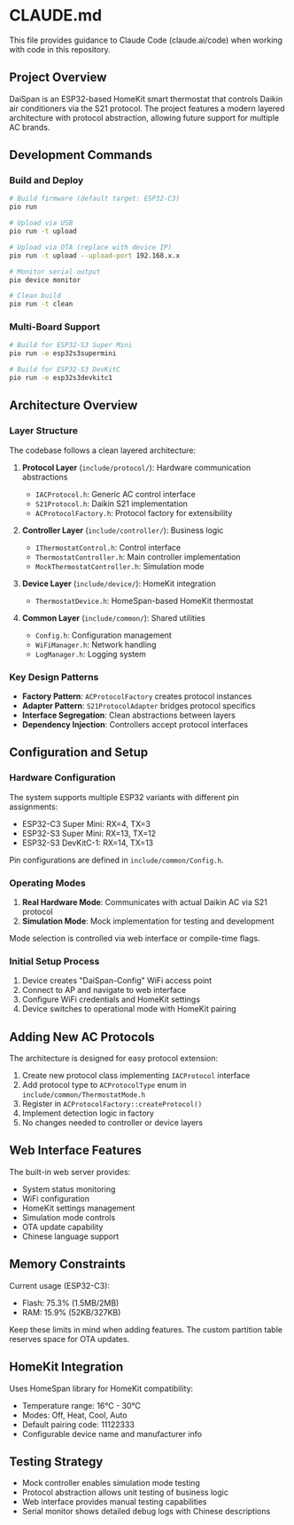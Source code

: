 # CLAUDE.md

This file provides guidance to Claude Code (claude.ai/code) when working with code in this repository.

## Project Overview

DaiSpan is an ESP32-based HomeKit smart thermostat that controls Daikin air conditioners via the S21 protocol. The project features a modern layered architecture with protocol abstraction, allowing future support for multiple AC brands.

## Development Commands

### Build and Deploy
```bash
# Build firmware (default target: ESP32-C3)
pio run

# Upload via USB
pio run -t upload

# Upload via OTA (replace with device IP)
pio run -t upload --upload-port 192.168.x.x

# Monitor serial output
pio device monitor

# Clean build
pio run -t clean
```

### Multi-Board Support
```bash
# Build for ESP32-S3 Super Mini
pio run -e esp32s3supermini

# Build for ESP32-S3 DevKitC
pio run -e esp32s3devkitc1
```

## Architecture Overview

### Layer Structure
The codebase follows a clean layered architecture:

1. **Protocol Layer** (`include/protocol/`): Hardware communication abstractions
   - `IACProtocol.h`: Generic AC control interface
   - `S21Protocol.h`: Daikin S21 implementation
   - `ACProtocolFactory.h`: Protocol factory for extensibility

2. **Controller Layer** (`include/controller/`): Business logic
   - `IThermostatControl.h`: Control interface
   - `ThermostatController.h`: Main controller implementation
   - `MockThermostatController.h`: Simulation mode

3. **Device Layer** (`include/device/`): HomeKit integration
   - `ThermostatDevice.h`: HomeSpan-based HomeKit thermostat

4. **Common Layer** (`include/common/`): Shared utilities
   - `Config.h`: Configuration management
   - `WiFiManager.h`: Network handling
   - `LogManager.h`: Logging system

### Key Design Patterns
- **Factory Pattern**: `ACProtocolFactory` creates protocol instances
- **Adapter Pattern**: `S21ProtocolAdapter` bridges protocol specifics
- **Interface Segregation**: Clean abstractions between layers
- **Dependency Injection**: Controllers accept protocol interfaces

## Configuration and Setup

### Hardware Configuration
The system supports multiple ESP32 variants with different pin assignments:
- ESP32-C3 Super Mini: RX=4, TX=3
- ESP32-S3 Super Mini: RX=13, TX=12
- ESP32-S3 DevKitC-1: RX=14, TX=13

Pin configurations are defined in `include/common/Config.h`.

### Operating Modes
1. **Real Hardware Mode**: Communicates with actual Daikin AC via S21 protocol
2. **Simulation Mode**: Mock implementation for testing and development

Mode selection is controlled via web interface or compile-time flags.

### Initial Setup Process
1. Device creates "DaiSpan-Config" WiFi access point
2. Connect to AP and navigate to web interface
3. Configure WiFi credentials and HomeKit settings
4. Device switches to operational mode with HomeKit pairing

## Adding New AC Protocols

The architecture is designed for easy protocol extension:

1. Create new protocol class implementing `IACProtocol` interface
2. Add protocol type to `ACProtocolType` enum in `include/common/ThermostatMode.h`
3. Register in `ACProtocolFactory::createProtocol()`
4. Implement detection logic in factory
5. No changes needed to controller or device layers

## Web Interface Features

The built-in web server provides:
- System status monitoring
- WiFi configuration
- HomeKit settings management
- Simulation mode controls
- OTA update capability
- Chinese language support

## Memory Constraints

Current usage (ESP32-C3):
- Flash: 75.3% (1.5MB/2MB)
- RAM: 15.9% (52KB/327KB)

Keep these limits in mind when adding features. The custom partition table reserves space for OTA updates.

## HomeKit Integration

Uses HomeSpan library for HomeKit compatibility:
- Temperature range: 16°C - 30°C
- Modes: Off, Heat, Cool, Auto
- Default pairing code: 11122333
- Configurable device name and manufacturer info

## Testing Strategy

- Mock controller enables simulation mode testing
- Protocol abstraction allows unit testing of business logic
- Web interface provides manual testing capabilities
- Serial monitor shows detailed debug logs with Chinese descriptions